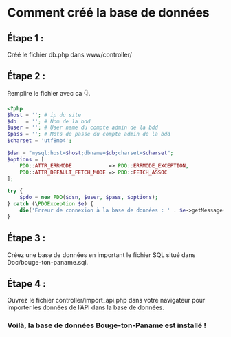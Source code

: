 # Comment créé la base de données

## Étape 1 :

Créé le fichier db.php dans www/controller/

## Étape 2 :

Remplire le fichier avec ca 👇.

```php
<?php
$host = ''; # ip du site 
$db   = ''; # Nom de la bdd
$user = ''; # User name du compte admin de la bdd
$pass = ''; # Mots de passe du compte admin de la bdd
$charset = 'utf8mb4';

$dsn = "mysql:host=$host;dbname=$db;charset=$charset";
$options = [
    PDO::ATTR_ERRMODE            => PDO::ERRMODE_EXCEPTION,
    PDO::ATTR_DEFAULT_FETCH_MODE => PDO::FETCH_ASSOC
];

try {
    $pdo = new PDO($dsn, $user, $pass, $options);
} catch (\PDOException $e) {
    die('Erreur de connexion à la base de données : ' . $e->getMessage());
}
```

## Étape 3 :

Créez une base de données en important le fichier SQL situé dans Doc/bouge-ton-paname.sql.

## Étape 4 :

Ouvrez le fichier controller/import_api.php dans votre navigateur pour importer les données de l’API dans la base de données.


### Voilà, la base de données Bouge-ton-Paname est installé !